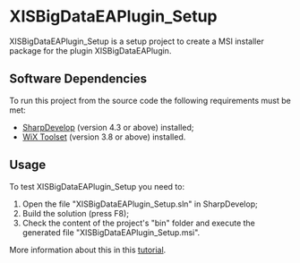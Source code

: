 # XISBigDataEAPlugin_Setup
XISBigDataEAPlugin_Setup is a setup project to create a MSI installer package for the  plugin XISBigDataEAPlugin.

## Software Dependencies
To run this project from the source code the following requirements must be met:

  - [SharpDevelop](http://www.icsharpcode.net/#SharpDevelop4x) (version 4.3 or above) installed; 
  - [WiX Toolset](https://wix.codeplex.com/releases/view/115492) (version 3.8 or above) installed.
 
## Usage
To test XISBigDataEAPlugin_Setup you need to:
  1. Open the file "XISBigDataEAPlugin_Setup.sln" in SharpDevelop;
  2. Build the solution (press F8);
  3. Check the content of the project's "bin" folder and execute the generated file "XISBigDataEAPlugin_Setup.msi".
  
More information about this in this [tutorial](http://bellekens.com/2011/02/23/tutorial-deploy-your-enterprise-architect-csharp-add-in-with-an-msi-package/).